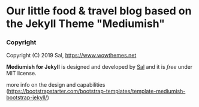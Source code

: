 # Our little food & travel blog based on the Jekyll Theme "Mediumish"  

### Copyright
Copyright (C) 2019 Sal, https://www.wowthemes.net

**Mediumish for Jekyll** is designed and developed by [Sal](https://www.wowthemes.net) and it is *free* under MIT license.

more info on the design and capabilities (https://bootstrapstarter.com/bootstrap-templates/template-mediumish-bootstrap-jekyll/)  
